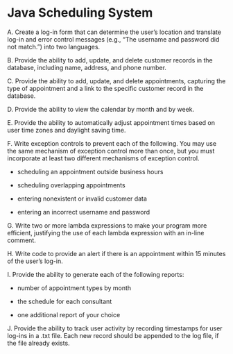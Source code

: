# Java Scheduling System

A. Create a log-in form that can determine the user’s location and translate log-in and error control messages (e.g., “The username and password did not match.”) into two languages.

B. Provide the ability to add, update, and delete customer records in the database, including name, address, and phone number.

C. Provide the ability to add, update, and delete appointments, capturing the type of appointment and a link to the specific customer record in the database.

D. Provide the ability to view the calendar by month and by week.

E. Provide the ability to automatically adjust appointment times based on user time zones and daylight saving time.

F. Write exception controls to prevent each of the following. You may use the same mechanism of exception control more than once, but you must incorporate at least  two different mechanisms of exception control.

* scheduling an appointment outside business hours

* scheduling overlapping appointments

* entering nonexistent or invalid customer data

* entering an incorrect username and password

G. Write two or more lambda expressions to make your program more efficient, justifying the use of each lambda expression with an in-line comment.
 
H. Write code to provide an alert if there is an appointment within 15 minutes of the user’s log-in.

I. Provide the ability to generate each  of the following reports:

* number of appointment types by month

* the schedule for each consultant

* one additional report of your choice

J. Provide the ability to track user activity by recording timestamps for user log-ins in a .txt file. Each new record should be appended to the log file, if the file already exists.


